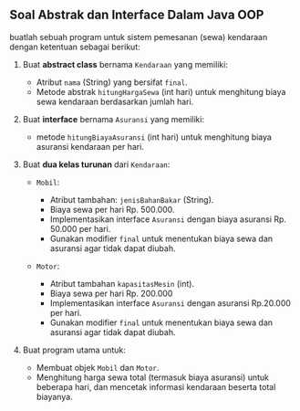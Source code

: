 ## Soal Abstrak dan Interface Dalam Java OOP

buatlah sebuah program untuk sistem pemesanan (sewa) kendaraan dengan ketentuan sebagai berikut:

1. Buat **abstract class** bernama ```Kendaraan``` yang memiliki:
    - Atribut ```nama``` (String) yang bersifat ```final```.
    - Metode abstrak ```hitungHargaSewa``` (int hari) untuk menghitung biaya sewa kendaraan berdasarkan jumlah hari.

2. Buat **interface** bernama ```Asuransi``` yang memiliki:
    - metode ```hitungBiayaAsuransi``` (int hari) untuk menghitung biaya asuransi kendaraan per hari.

3. Buat **dua kelas turunan** dari ```Kendaraan```:
    - ```Mobil```:
        - Atribut tambahan: ```jenisBahanBakar``` (String).
        - Biaya sewa per hari Rp. 500.000.
        - Implementasikan interface ```Asuransi``` dengan biaya asuransi Rp. 50.000 per hari.
        - Gunakan modifier ```final``` untuk menentukan biaya sewa dan asuransi agar tidak dapat diubah.
    
    - ```Motor```:
        - Atribut tambahan ```kapasitasMesin``` (int).
        - Biaya sewa per hari Rp. 200.000
        - Implementasikan interface ```Asuransi``` dengan asuransi Rp.20.000 per hari.
        - Gunakan modifier ```final``` untuk menentukan biaya sewa dan asuransi agar tidak dapat diubah.

4. Buat program utama untuk: 
    - Membuat objek ```Mobil``` dan ```Motor```.
    - Menghitung harga sewa total (termasuk biaya asuransi) untuk beberapa hari, dan mencetak informasi kendaraan beserta total biayanya.